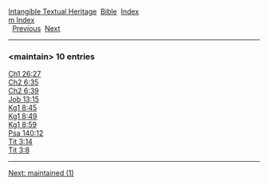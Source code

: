 [Intangible Textual Heritage](../../index)  [Bible](../index) 
[Index](index)   
[m Index](_m_)  
  [Previous](c07063)  [Next](c07065) 

------------------------------------------------------------------------

### &lt;maintain&gt; 10 entries

[Ch1 26:27](../kjv/ch1026.htm#027)  
[Ch2 6:35](../kjv/ch2006.htm#035)  
[Ch2 6:39](../kjv/ch2006.htm#039)  
[Job 13:15](../kjv/job013.htm#015)  
[Kg1 8:45](../kjv/kg1008.htm#045)  
[Kg1 8:49](../kjv/kg1008.htm#049)  
[Kg1 8:59](../kjv/kg1008.htm#059)  
[Psa 140:12](../kjv/psa140.htm#012)  
[Tit 3:14](../kjv/tit003.htm#014)  
[Tit 3:8](../kjv/tit003.htm#008)  

------------------------------------------------------------------------

[Next: maintained (1)](c07065)
